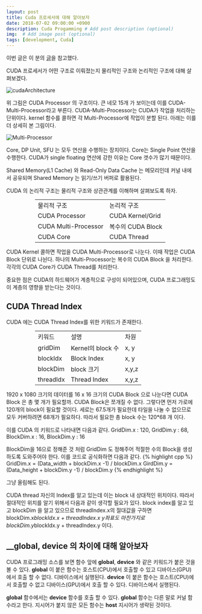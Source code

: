 ```yaml
---
layout: post
title: Cuda 프로세서에 대해 알아보자
date: 2018-07-02 09:00:00 +0900
description: Cuda Progamming # Add post description (optional)
img:  # Add image post (optional)
tags: [development, Cuda]
---
```


이번 글은 이 분의 [글](http://haanjack.github.io/cuda/2016/03/31/cuda-processor.html)을 참고했다.

CUDA 프로세서가 어떤 구조로 이뤄졌는지 물리적인 구조와 논리적인 구조에 대해 살펴보겠다.

![cudaArchitecture]({{"http://haanjack.github.io/images/201603/blockdiagram_big.png"}})

위 그림은 CUDA Processor 의 구조이다. 큰 네모 15개 가 보이는데 이를 CUDA-Multi-Processor라고 부른다.
CUDA-Multi-Processor는 CUDA가 작업을 처리하는 단위이다. kernel 함수를 콜하면 각 Multi-Processor에 작업이 분할 된다.
아래는 이를 더 상세히 본 그림이다.

![Multi-Processor]({{"http://haanjack.github.io/images/201603/Kepler.png"}})

Core, DP Unit, SFU 는 모두 연산을 수행하는 장치이다. Core는 Single Point 연산을 수행한다. CUDA가 single floating 연산에 강한 이유는 Core 갯수가 많기 때문이다.

Shared Memory(L1 Cache) 와 Read-Only Data Cache 는 메모리인데 커널 내에서 공유되며 Shared Memory 는 읽기/쓰기 버퍼로 활용된다.

CUDA 의 논리적 구조는 물리적 구조와 상관관계를 이해하며 살펴보도록 하자.

<table style="width:70%;margin:0 auto;">
<tr><td>물리적 구조</td><td>논리적 구조</td></tr>
<tr><td>CUDA Processor</td><td>CUDA Kernel/Grid</td></tr>
<tr><td>CUDA Multi-Processor</td><td>복수의 CUDA Block</td></tr>
<tr><td>CUDA Core</td><td>CUDA Thread</td></tr>
</table>

CUDA Kernel 콜하면 작업을 CUDA Multi-Processor로 나눈다. 이때 작업은 CUDA Block 단위로 나뉜다. 하나의 Multi-Processor는 복수의 CUDA Block 을 처리한다.
각각의 CUDA Core가 CUDA Thread를 처리한다.

중요한 점은 CUDA의 하드웨어가 계층적으로 구성이 되어있으며, CUDA 프로그래밍도 이 계층의 영향을 받는다는 것이다.

## CUDA Thread Index
CUDA 에는 CUDA Thread Index를 위한 키워드가 존재한다.
<table style="width:70%;margin:0 auto;">
<tr><td>키워드</td><td>설명</td><td>차원</td></tr>
<tr><td>gridDim</td><td>Kernel의 block 수</td><td>x, y</td></tr>
<tr><td>blockIdx</td><td>Block Index</td><td>x, y</td></tr>
<tr><td>blockDim</td><td>block 크기</td><td>x,y,z</td></tr>
<tr><td>threadIdx</td><td>Thread Index</td><td>x,y,z</td></tr>
</table>

1920 x 1080 크기의 데이터를 16 x 16 크기의 CUDA Block 으로 나눈다면 CUDA Block 은 총 몇 개가 필요할까. CUDA Block은 쪼개질 수 없다.
그렇다면 먼저 가로에 120개의 block이 필요할 것이다. 세로는 67.5개가 필요한데 타일을 나눌 수 없으므로 모두 커버하려면 68개가 필요하다. 따라서 필요한 총 block 수는 120*68 개 이다.

이를 CUDA 의 키워드로 나타내면 다음과 같다.
GridDim.x : 120, GridDim.y : 68, BlockDim.x : 16, BlockDim.y : 16

BlockDim을 16으로 정해준 것 처럼 GridDim 도 정해주어 적절한 수의 Block을 생성하도록 도와주어야 한다.
이를 코드로 공식화하면 다음과 같다.
{% highlight cpp %}
GridDim.x = (Data_width + blockDim.x -1) / blockDim.x
GirdDim.y = (Data_height + blockDim.y -1) / blockDim.y
{% endhighlight %}

그냥 올림해도 된다.

CUDA thread 자신의 Index를 알고 있는데 이는 block 내 상대적인 위치이다.
따라서 절대적인 위치를 알기 위해서 다음과 같이 생각할 필요가 있다.
block index를 알고 있고 blockDim 을 알고 있으므로 threadIndex.x의 절대값을 구하면 blockDim.x*blockIdx.x + threadIndex.x y좌표도 마찬가지로 blockDim.y*blockIdx.y + threadIndex.y 이다.

## __global, __device__ 의 차이에 대해 알아보자

CUDA 프로그래밍 소스를 보면 함수 앞에 __global__, __device__ 와 같은 키워드가 붙은 것을 볼 수 있다.
__global__ 이 붙은 함수는 호스트(CPU)에서 호출할 수 있고 디바이스(GPU)에서 호출 할 수 없다. 디바이스에서 실행된다.
__device__ 이 붙은 함수는 호스트(CPU)에서 호출할 수 없고 디바이스(GPU)에서 호출 할 수 있다. 디바이스에서 실행된다.

__global__ 함수에서는 __device__ 함수를 호출 할 수 있다. __global__ 함수는 다른 말로 커널 함수라고 한다.
지시어가 붙지 않은 모든 함수는 __host__ 지시어가 생략된 것이다.